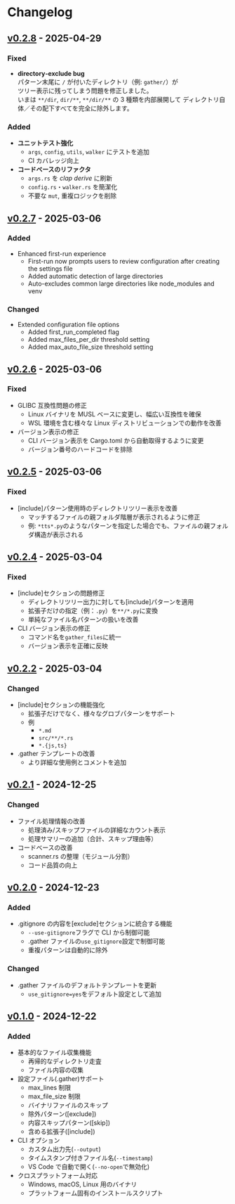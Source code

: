 # Changelog

## [v0.2.8] - 2025-04-29

### Fixed

- **directory‐exclude bug**  
  パターン末尾に `/` が付いたディレクトリ（例: `gather/`）が  
  ツリー表示に残ってしまう問題を修正しました。  
  いまは `**/dir`, `dir/**`, `**/dir/**` の 3 種類を内部展開して
  ディレクトリ自体／その配下すべてを完全に除外します。

### Added

- **ユニットテスト強化**
  - `args`, `config`, `utils`, `walker` にテストを追加
  - CI カバレッジ向上
- **コードベースのリファクタ**
  - `args.rs` を _clap derive_ に刷新
  - `config.rs`・`walker.rs` を簡潔化
  - 不要な `mut`, 重複ロジックを削除

[v0.2.8]: https://github.com/herring101/gather_files/compare/v0.2.7...v0.2.8

## [v0.2.7] - 2025-03-06

### Added

- Enhanced first-run experience
  - First-run now prompts users to review configuration after creating the settings file
  - Added automatic detection of large directories
  - Auto-excludes common large directories like node_modules and venv

### Changed

- Extended configuration file options
  - Added first_run_completed flag
  - Added max_files_per_dir threshold setting
  - Added max_auto_file_size threshold setting

[v0.2.7]: https://github.com/herring101/gather_files/compare/v0.2.6...v0.2.7

## [v0.2.6] - 2025-03-06

### Fixed

- GLIBC 互換性問題の修正
  - Linux バイナリを MUSL ベースに変更し、幅広い互換性を確保
  - WSL 環境を含む様々な Linux ディストリビューションでの動作を改善
- バージョン表示の修正
  - CLI バージョン表示を Cargo.toml から自動取得するように変更
  - バージョン番号のハードコードを排除

[v0.2.6]: https://github.com/herring101/gather_files/compare/v0.2.5...v0.2.6

## [v0.2.5] - 2025-03-06

### Fixed

- [include]パターン使用時のディレクトリツリー表示を改善
  - マッチするファイルの親フォルダ階層が表示されるように修正
  - 例: `*tts*.py`のようなパターンを指定した場合でも、ファイルの親フォルダ構造が表示される

[v0.2.5]: https://github.com/herring101/gather_files/compare/v0.2.4...v0.2.5

## [v0.2.4] - 2025-03-04

### Fixed

- [include]セクションの問題修正
  - ディレクトリツリー出力に対しても[include]パターンを適用
  - 拡張子だけの指定（例：`.py`）を`**/*.py`に変換
  - 単純なファイル名パターンの扱いを改善
- CLI バージョン表示の修正
  - コマンド名を`gather_files`に統一
  - バージョン表示を正確に反映

[v0.2.4]: https://github.com/herring101/gather_files/compare/v0.2.2...v0.2.4

## [v0.2.2] - 2025-03-04

### Changed

- [include]セクションの機能強化
  - 拡張子だけでなく、様々なグロブパターンをサポート
  - 例
    - `*.md`
    - `src/**/*.rs`
    - `*.{js,ts}`
- .gather テンプレートの改善
  - より詳細な使用例とコメントを追加

[v0.2.2]: https://github.com/herring101/gather_files/compare/v0.2.1...v0.2.2

## [v0.2.1] - 2024-12-25

### Changed

- ファイル処理情報の改善
  - 処理済み/スキップファイルの詳細なカウント表示
  - 処理サマリーの追加（合計、スキップ理由等）
- コードベースの改善
  - scanner.rs の整理（モジュール分割）
  - コード品質の向上

[v0.2.1]: https://github.com/herring101/gather_files/compare/v0.2.0...v0.2.1

## [v0.2.0] - 2024-12-23

### Added

- .gitignore の内容を[exclude]セクションに統合する機能
  - `--use-gitignore`フラグで CLI から制御可能
  - .gather ファイルの`use_gitignore`設定で制御可能
  - 重複パターンは自動的に除外

### Changed

- .gather ファイルのデフォルトテンプレートを更新
  - `use_gitignore=yes`をデフォルト設定として追加

## [v0.1.0] - 2024-12-22

### Added

- 基本的なファイル収集機能
  - 再帰的なディレクトリ走査
  - ファイル内容の収集
- 設定ファイル(.gather)サポート
  - max_lines 制限
  - max_file_size 制限
  - バイナリファイルのスキップ
  - 除外パターン([exclude])
  - 内容スキップパターン([skip])
  - 含める拡張子([include])
- CLI オプション
  - カスタム出力先(`--output`)
  - タイムスタンプ付きファイル名(`--timestamp`)
  - VS Code で自動で開く(`--no-open`で無効化)
- クロスプラットフォーム対応
  - Windows, macOS, Linux 用のバイナリ
  - プラットフォーム固有のインストールスクリプト

[v0.2.0]: https://github.com/herring101/gather_files/compare/v0.1.0...v0.2.0
[v0.1.0]: https://github.com/herring101/gather_files/releases/tag/v0.1.0
